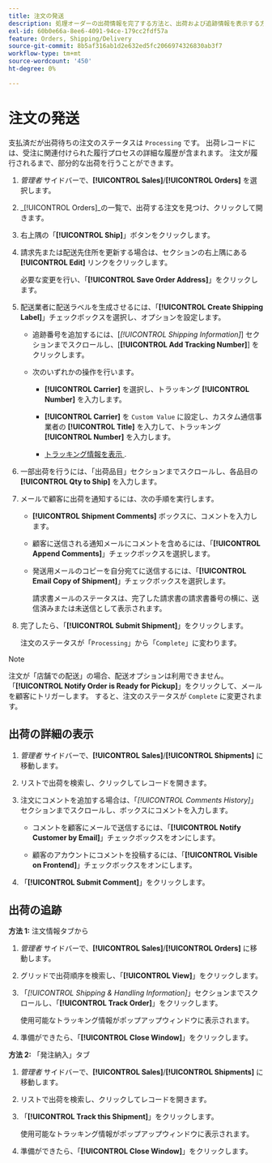 ```yaml
---
title: 注文の発送
description: 処理オーダーの出荷情報を完了する方法と、出荷および追跡情報を表示する方法を説明します。
exl-id: 60b0e66a-8ee6-4091-94ce-179cc2fdf57a
feature: Orders, Shipping/Delivery
source-git-commit: 8b5af316ab1d2e632ed5fc2066974326830ab3f7
workflow-type: tm+mt
source-wordcount: '450'
ht-degree: 0%

---
```


# 注文の発送

支払済だが出荷待ちの注文のステータスは `Processing` です。 出荷レコードには、受注に関連付けられた履行プロセスの詳細な履歴が含まれます。 注文が履行されるまで、部分的な出荷を行うことができます。

1. _管理者_ サイドバーで、**[!UICONTROL Sales]**/**[!UICONTROL Orders]** を選択します。

1. _[!UICONTROL Orders]_の一覧で、出荷する注文を見つけ、クリックして開きます。

1. 右上隅の「**[!UICONTROL Ship]**」ボタンをクリックします。

1. 請求先または配送先住所を更新する場合は、セクションの右上隅にある **[!UICONTROL Edit]** リンクをクリックします。

   必要な変更を行い、「**[!UICONTROL Save Order Address]**」をクリックします。

1. 配送業者に配送ラベルを生成させるには、「**[!UICONTROL Create Shipping Label]**」チェックボックスを選択し、オプションを設定します。

   - 追跡番号を追加するには、[_[!UICONTROL Shipping Information]_] セクションまでスクロールし、[**[!UICONTROL Add Tracking Number]**] をクリックします。

   - 次のいずれかの操作を行います。

      - **[!UICONTROL Carrier]** を選択し、トラッキング **[!UICONTROL Number]** を入力します。

      - **[!UICONTROL Carrier]** を `Custom Value` に設定し、カスタム通信事業者の **[!UICONTROL Title]** を入力して、トラッキング **[!UICONTROL Number]** を入力します。

      - [ トラッキング情報を表示 ](#track-the-shipment).

1. 一部出荷を行うには、「出荷品目」セクションまでスクロールし、各品目の **[!UICONTROL Qty to Ship]** を入力します。

1. メールで顧客に出荷を通知するには、次の手順を実行します。

   - **[!UICONTROL Shipment Comments]** ボックスに、コメントを入力します。

   - 顧客に送信される通知メールにコメントを含めるには、「**[!UICONTROL Append Comments]**」チェックボックスを選択します。

   - 発送用メールのコピーを自分宛てに送信するには、「**[!UICONTROL Email Copy of Shipment]**」チェックボックスを選択します。

     請求書メールのステータスは、完了した請求書の請求書番号の横に、送信済みまたは未送信として表示されます。

1. 完了したら、「**[!UICONTROL Submit Shipment]**」をクリックします。

   注文のステータスが「`Processing`」から「`Complete`」に変わります。

>[!NOTE]
>
>注文が「店舗での配送」の場合、配送オプションは利用できません。 「**[!UICONTROL Notify Order is Ready for Pickup]**」をクリックして、メールを顧客にトリガーします。 すると、注文のステータスが `Complete` に変更されます。

## 出荷の詳細の表示

1. _管理者_ サイドバーで、**[!UICONTROL Sales]**/**[!UICONTROL Shipments]** に移動します。

1. リストで出荷を検索し、クリックしてレコードを開きます。

1. 注文にコメントを追加する場合は、「_[!UICONTROL Comments History]_」セクションまでスクロールし、ボックスにコメントを入力します。

   - コメントを顧客にメールで送信するには、「**[!UICONTROL Notify Customer by Email]**」チェックボックスをオンにします。

   - 顧客のアカウントにコメントを投稿するには、「**[!UICONTROL Visible on Frontend]**」チェックボックスをオンにします。

1. 「**[!UICONTROL Submit Comment]**」をクリックします。

## 出荷の追跡

**方法 1:** 注文情報タブから

1. _管理者_ サイドバーで、**[!UICONTROL Sales]**/**[!UICONTROL Orders]** に移動します。

1. グリッドで出荷順序を検索し、「**[!UICONTROL View]**」をクリックします。

1. 「_[!UICONTROL Shipping & Handling Information]_」セクションまでスクロールし、「**[!UICONTROL Track Order]**」をクリックします。

   使用可能なトラッキング情報がポップアップウィンドウに表示されます。

1. 準備ができたら、「**[!UICONTROL Close Window]**」をクリックします。

**方法 2:** 「発注納入」タブ

1. _管理者_ サイドバーで、**[!UICONTROL Sales]**/**[!UICONTROL Shipments]** に移動します。

1. リストで出荷を検索し、クリックしてレコードを開きます。

1. 「**[!UICONTROL Track this Shipment]**」をクリックします。

   使用可能なトラッキング情報がポップアップウィンドウに表示されます。

1. 準備ができたら、「**[!UICONTROL Close Window]**」をクリックします。
